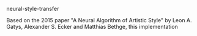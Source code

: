 neural-style-transfer

Based on the 2015 paper "A Neural Algorithm of Artistic Style" by Leon A. Gatys, Alexander S. Ecker and Matthias Bethge, this implementation 
